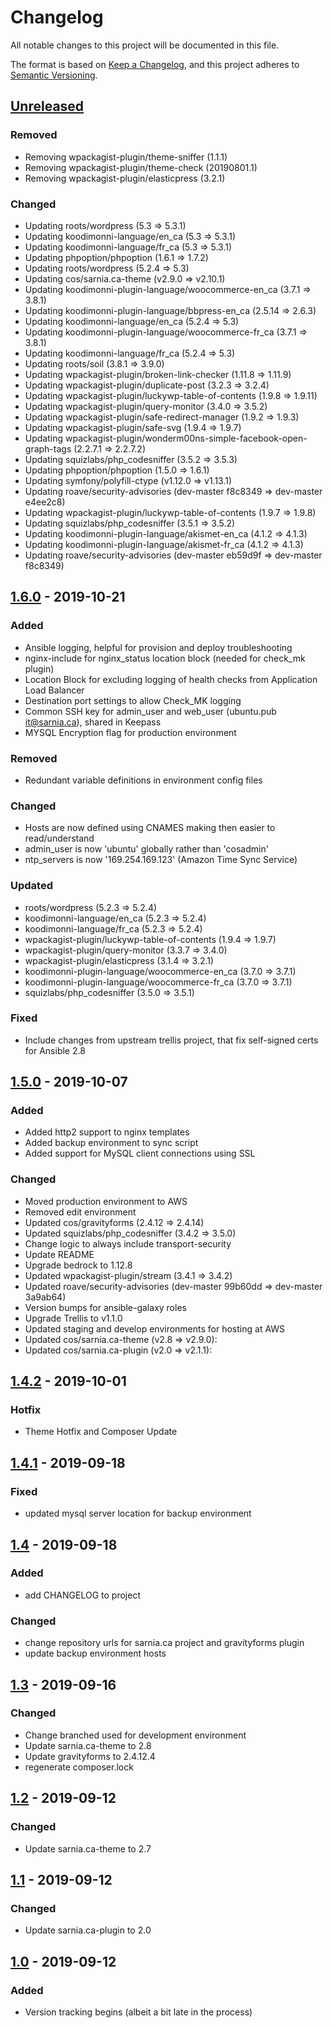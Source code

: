 # Changelog
All notable changes to this project will be documented in this file.

The format is based on [Keep a Changelog](https://keepachangelog.com/en/1.0.0/),
and this project adheres to [Semantic Versioning](https://semver.org/spec/v2.0.0.html).


## [Unreleased]

### Removed
- Removing wpackagist-plugin/theme-sniffer (1.1.1)
- Removing wpackagist-plugin/theme-check (20190801.1)
- Removing wpackagist-plugin/elasticpress (3.2.1)

### Changed
- Updating roots/wordpress (5.3 => 5.3.1)
- Updating koodimonni-language/en_ca (5.3 => 5.3.1)
- Updating koodimonni-language/fr_ca (5.3 => 5.3.1)
- Updating phpoption/phpoption (1.6.1 => 1.7.2)
- Updating roots/wordpress (5.2.4 => 5.3)
- Updating cos/sarnia.ca-theme (v2.9.0 => v2.10.1)
- Updating koodimonni-plugin-language/woocommerce-en_ca (3.7.1 => 3.8.1)
- Updating koodimonni-plugin-language/bbpress-en_ca (2.5.14 => 2.6.3)
- Updating koodimonni-language/en_ca (5.2.4 => 5.3)
- Updating koodimonni-plugin-language/woocommerce-fr_ca (3.7.1 => 3.8.1)
- Updating koodimonni-language/fr_ca (5.2.4 => 5.3)
- Updating roots/soil (3.8.1 => 3.9.0)
- Updating wpackagist-plugin/broken-link-checker (1.11.8 => 1.11.9)
- Updating wpackagist-plugin/duplicate-post (3.2.3 => 3.2.4)
- Updating wpackagist-plugin/luckywp-table-of-contents (1.9.8 => 1.9.11)
- Updating wpackagist-plugin/query-monitor (3.4.0 => 3.5.2)
- Updating wpackagist-plugin/safe-redirect-manager (1.9.2 => 1.9.3)
- Updating wpackagist-plugin/safe-svg (1.9.4 => 1.9.7)
- Updating wpackagist-plugin/wonderm00ns-simple-facebook-open-graph-tags (2.2.7.1 => 2.2.7.2)
- Updating squizlabs/php_codesniffer (3.5.2 => 3.5.3)
- Updating phpoption/phpoption (1.5.0 => 1.6.1)
- Updating symfony/polyfill-ctype (v1.12.0 => v1.13.1)
- Updating roave/security-advisories (dev-master f8c8349 => dev-master e4ee2c8)
- Updating wpackagist-plugin/luckywp-table-of-contents (1.9.7 => 1.9.8)
- Updating squizlabs/php_codesniffer (3.5.1 => 3.5.2)
- Updating koodimonni-plugin-language/akismet-en_ca (4.1.2 => 4.1.3)
- Updating koodimonni-plugin-language/akismet-fr_ca (4.1.2 => 4.1.3)
- Updating roave/security-advisories (dev-master eb59d9f => dev-master f8c8349)


## [1.6.0] - 2019-10-21
### Added
- Ansible logging, helpful for provision and deploy troubleshooting
- nginx-include for nginx_status location block (needed for check_mk plugin)
- Location Block for excluding logging of health checks from Application Load Balancer
- Destination port settings to allow Check_MK logging
- Common SSH key for admin_user and web_user (ubuntu.pub it@sarnia.ca), shared in Keepass
- MYSQL Encryption flag for production environment

### Removed
- Redundant variable definitions in environment config files

### Changed
- Hosts are now defined using CNAMES making then easier to read/understand
- admin_user is now 'ubuntu' globally rather than 'cosadmin'
- ntp_servers is now '169.254.169.123' (Amazon Time Sync Service)

### Updated
- roots/wordpress (5.2.3 => 5.2.4)
- koodimonni-language/en_ca (5.2.3 => 5.2.4)
- koodimonni-language/fr_ca (5.2.3 => 5.2.4)
- wpackagist-plugin/luckywp-table-of-contents (1.9.4 => 1.9.7)
- wpackagist-plugin/query-monitor (3.3.7 => 3.4.0)
- wpackagist-plugin/elasticpress (3.1.4 => 3.2.1)
- koodimonni-plugin-language/woocommerce-en_ca (3.7.0 => 3.7.1)
- koodimonni-plugin-language/woocommerce-fr_ca (3.7.0 => 3.7.1)
- squizlabs/php_codesniffer (3.5.0 => 3.5.1)

### Fixed
- Include changes from upstream trellis project, that fix self-signed certs for Ansible 2.8

## [1.5.0] - 2019-10-07
### Added
- Added http2 support to nginx templates
- Added backup environment to sync script
- Added support for MySQL client connections using SSL

### Changed
- Moved production environment to AWS
- Removed edit environment
- Updated cos/gravityforms (2.4.12 => 2.4.14)
- Updated squizlabs/php_codesniffer (3.4.2 => 3.5.0)
- Change logic to always include transport-security
- Update README
- Upgrade bedrock to 1.12.8
- Updated wpackagist-plugin/stream (3.4.1 => 3.4.2)  
- Updated roave/security-advisories (dev-master 99b60dd => dev-master 3a9ab64)
- Version bumps for ansible-galaxy roles
- Upgrade Trellis to v1.1.0
- Updated staging and develop environments for hosting at AWS
- Updated cos/sarnia.ca-theme (v2.8 => v2.9.0):
- Updated cos/sarnia.ca-plugin (v2.0 => v2.1.1): 

## [1.4.2] - 2019-10-01
### Hotfix
- Theme Hotfix and Composer Update

## [1.4.1] - 2019-09-18
### Fixed
- updated mysql server location for backup environment

## [1.4] - 2019-09-18
### Added
- add CHANGELOG to project

### Changed
- change repository urls for sarnia.ca project and gravityforms plugin
- update backup environment hosts

## [1.3] - 2019-09-16
### Changed
- Change branched used for development environment
- Update sarnia.ca-theme to 2.8
- Update gravityforms to 2.4.12.4
- regenerate composer.lock

## [1.2] - 2019-09-12
### Changed
- Update sarnia.ca-theme to 2.7

## [1.1] - 2019-09-12
### Changed
- Update sarnia.ca-plugin to 2.0

## [1.0] - 2019-09-12
### Added
- Version tracking begins (albeit a bit late in the process)

[Unreleased]: https://cos-gitlab-prod/sarnia-website/sarnia.ca/compare/v1.6.0...develop
[1.6.0]: https://cos-gitlab-prod/sarnia-website/sarnia.ca/compare/v1.5.0...v1.6.0
[1.5.0]: https://cos-gitlab-prod/sarnia-website/sarnia.ca/compare/v1.4.2...v1.5.0
[1.4.2]: https://cos-gitlab-prod/sarnia-website/sarnia.ca/compare/v1.4.1...v1.4.2
[1.4.1]: https://cos-gitlab-prod/sarnia-website/sarnia.ca/compare/v1.4...v1.4.1
[1.4]: https://cos-gitlab-prod/sarnia-website/sarnia.ca/compare/v1.3...v1.4
[1.3]: https://cos-gitlab-prod/sarnia-website/sarnia.ca/compare/v1.2...v1.3
[1.2]: https://cos-gitlab-prod/sarnia-website/sarnia.ca/compare/v1.1...v1.2
[1.1]: https://cos-gitlab-prod/sarnia-website/sarnia.ca/compare/v1.0...v1.1
[1.0]: https://cos-gitlab-prod/sarnia-website/sarnia.ca/-/tags/v1.0
